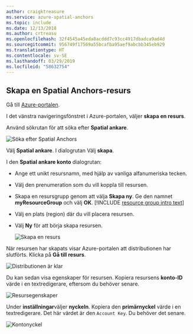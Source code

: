 ```yaml
---
author: craigktreasure
ms.service: azure-spatial-anchors
ms.topic: include
ms.date: 12/13/2018
ms.author: crtreasu
ms.openlocfilehash: 32f4545a45eda8acddd7c93cc4917dbadca9ad4d
ms.sourcegitcommit: 956749f17569a55bcafba95aef9abcbb345eb929
ms.translationtype: HT
ms.contentlocale: sv-SE
ms.lasthandoff: 03/29/2019
ms.locfileid: "58632754"
---
```

## <a name="create-a-spatial-anchors-resource"></a>Skapa en Spatial Anchors-resurs

Gå till <a href="https://portal.azure.com" target="_blank">Azure-portalen</a>.

I det vänstra navigeringsfönstret i Azure-portalen, väljer **skapa en resurs**.

Använd sökrutan för att söka efter **Spatial ankare**.

   ![Söka efter Spatial Anchors](./media/spatial-anchors-get-started-create-resource/portal-search.png)

Välj **Spatial ankare**. I dialogrutan Välj **skapa**.

I den **Spatial ankare konto** dialogrutan:

- Ange ett unikt resursnamn, med hjälp av vanliga alfanumeriska tecken.
- Välj den prenumeration som du vill koppla till resursen.
- Skapa en resursgrupp genom att välja **Skapa ny**. Ge den namnet **myResourceGroup** och välj **OK**.
      [!INCLUDE [resource group intro text](resource-group.md)]
- Välj en plats (region) där du vill placera resursen.
- Välj **Ny** för att börja skapa resursen.

   ![Skapa en resurs](./media/spatial-anchors-get-started-create-resource/create-resource-form.png)

När resursen har skapats visar Azure-portalen att distributionen har slutförts. Klicka på **Gå till resurs**.

![Distributionen är klar](./media/spatial-anchors-get-started-create-resource/deployment-complete.png)

Du kan sedan visa egenskaper för resursen. Kopiera resursens **konto-ID** värde i en textredigerare, eftersom du behöver senare.

   ![Resursegenskaper](./media/spatial-anchors-get-started-create-resource/view-resource-properties.png)

Under **inställningar**väljer **nyckeln**. Kopiera den **primärnyckel** värde i en textredigerare. Det här värdet är den `Account Key`. Du behöver det senare.

   ![Kontonyckel](./media/spatial-anchors-get-started-create-resource/view-account-key.png)

